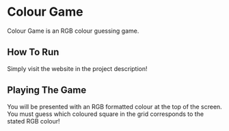 # Colour Game

Colour Game is an RGB colour guessing game.

## How To Run

Simply visit the website in the project description!

## Playing The Game

You will be presented with an RGB formatted colour at the top of the screen.
You must guess which coloured square in the grid corresponds to the stated RGB colour!
